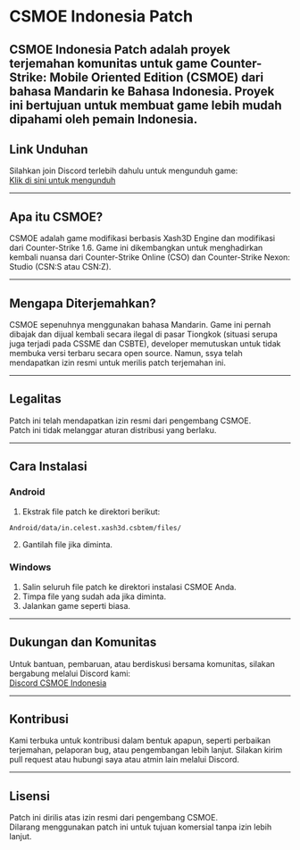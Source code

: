 
# CSMOE Indonesia Patch

CSMOE Indonesia Patch adalah proyek terjemahan komunitas untuk game Counter-Strike: Mobile Oriented Edition (CSMOE) dari bahasa Mandarin ke Bahasa Indonesia. Proyek ini bertujuan untuk membuat game lebih mudah dipahami oleh pemain Indonesia.
---

## Link Unduhan

Silahkan join Discord terlebih dahulu untuk mengunduh game:  
[Klik di sini untuk mengunduh](https://discord.gg/YMH8gfdUJu)

---

## Apa itu CSMOE?

CSMOE adalah game modifikasi berbasis Xash3D Engine dan modifikasi dari Counter-Strike 1.6. Game ini dikembangkan untuk menghadirkan kembali nuansa dari Counter-Strike Online (CSO) dan Counter-Strike Nexon: Studio (CSN:S atau CSN:Z).

---

## Mengapa Diterjemahkan?

CSMOE sepenuhnya menggunakan bahasa Mandarin. Game ini pernah dibajak dan dijual kembali secara ilegal di pasar Tiongkok (situasi serupa juga terjadi pada CSSME dan CSBTE), developer memutuskan untuk tidak membuka versi terbaru secara open source. Namun, ssya telah mendapatkan izin resmi untuk merilis patch terjemahan ini.

---

## Legalitas

Patch ini telah mendapatkan izin resmi dari pengembang CSMOE.  
Patch ini tidak melanggar aturan distribusi yang berlaku.

---

## Cara Instalasi

### Android

1. Ekstrak file patch ke direktori berikut:
```
Android/data/in.celest.xash3d.csbtem/files/
```
2. Gantilah file jika diminta.

### Windows

1. Salin seluruh file patch ke direktori instalasi CSMOE Anda.
2. Timpa file yang sudah ada jika diminta.
3. Jalankan game seperti biasa.

---

## Dukungan dan Komunitas

Untuk bantuan, pembaruan, atau berdiskusi bersama komunitas, silakan bergabung melalui Discord kami:  
[Discord CSMOE Indonesia](https://discord.gg/YMH8gfdUJu)

---

## Kontribusi

Kami terbuka untuk kontribusi dalam bentuk apapun, seperti perbaikan terjemahan, pelaporan bug, atau pengembangan lebih lanjut. Silakan kirim pull request atau hubungi saya atau atmin lain melalui Discord.

---

## Lisensi

Patch ini dirilis atas izin resmi dari pengembang CSMOE.  
Dilarang menggunakan patch ini untuk tujuan komersial tanpa izin lebih lanjut.
